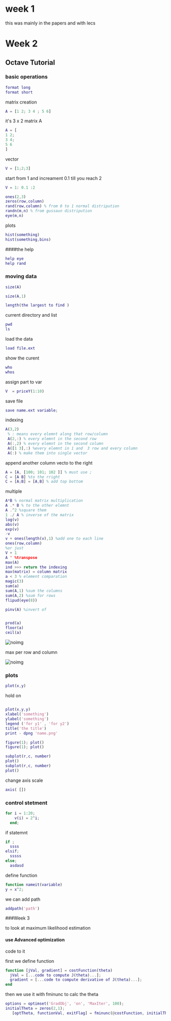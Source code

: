 

# week 1
this was mainly in the papers and with lecs


# Week 2
## Octave Tutorial

### basic operations
```MATLAB
format long
format short
```
matrix creation

```MATLAB
A = [1 2; 3 4 ; 5 6]
```
it's 3 x 2 matrix A

```MATLAB
A = [
1 2;
3 4;
5 6
]
```

vector

```MATLAB
V = [1;2;3]
```

start from 1 and increament 0.1 till you reach 2

```m
V = 1: 0.1 :2
```
```m
ones(2,3)
zeros(row,column)
rand(row,column) % from 0 to 1 normal distripution
randn(m,n) % from gussaun distripution
eye(m,n)
```
plots
```m
hist(something)
hist(something,bins)
```
####the help

```m
help eye
help rand
```

### moving data

```m
size(A)
```
```m
size(A,1)

length(the largest to find )

```
current directory and list

```m
pwd
ls
```
load the data
```m
load file.ext
```
show the curent
```m
who
whos

```
assign part to var

```m
V  = priceY(1:10)
```
save file
```m
save name.ext variable;
```

indexing

```m
A(3,2)
 % : means every elemnt along that row/column
 A(2,:) % every elemnt in the second row
 A(:,2) % every elemnt in the second column
 A([1 3],:) %every elemnt in 1 and  3 row and every column
 A(:) % make them into single vector
```
append another column vecto to the right

```m
A = [A, [100; 101; 102 ]] % must use ;
C = [A B] %to the rright
C = [A;B] = [A,B] % add top bottom
```
multiple

```m
A*B % normal matrix multiplication
A .* B % to the other elemnt
A .^2 %square them
1 ./ A % inverse of the matrix
log(v)
abs(v)
exp(v)
-v
v + ones(length(v),1) %add one to each line
ones(row,column)
%or just
V + 1
A ' %transpose
max(A)
ind >>> return the indexing
max(matrix) = column matrix
a < 3 % element comparation
magic(3)
sum(a)
sum(A,1) %sum the columns
sum(A,2) %sum for rows
flipud(eye(8))

pinv(A) %invert of


prod(a)
floor(a)
ceil(a)
```

![noimg](week2/Untitled.png)


max per row and column


![noimg](week2/screenshot_37.png)


### plots


```m
plot(x,y)
```

hold on
```m

plot(x,y,y)
xlabel('something')
ylabel('something')
legend ('for y1' , 'for y2')
title('the title')
print - dpng 'name.png'
```
```m
figure(1); plot()
figure(1); plot()

subplot(r,c, number)
plot()
subplot(r,c, number)
plot()
```
change axis scale
```m
axis( [])
```

### control stetment

```m
for i = 1:20;
    v(i) = 2^i;
  end;
```
if statemnt
```m
if ;
  ssss
elsif;
  sssss
else;
  asdasd
```

define function
```m
function nameit(variable)
y = x^2;
```
we can add path

```m
addpath('path')
```

###Week 3

to look at
maximum likelihood estimation

#### use Advanced optimization

code to it

first we define function

```m
function [jVal, gradient] = costFunction(theta)
  jVal = [...code to compute J(theta)...];
  gradient = [...code to compute derivative of J(theta)...];
end
```
then we use it with fminunc to calc the theta
```m
options = optimset('GradObj', 'on', 'MaxIter', 100);
initialTheta = zeros(2,1);
   [optTheta, functionVal, exitFlag] = fminunc(@costFunction, initialTheta, options);
```
